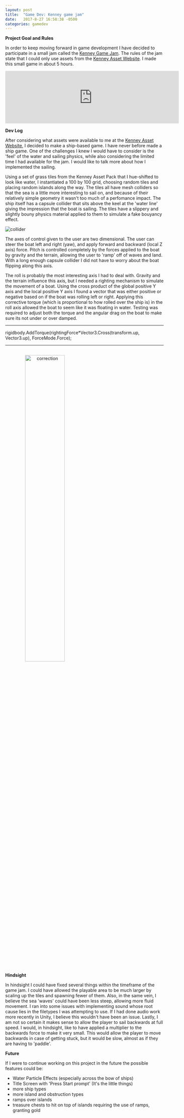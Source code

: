```yaml
---
layout: post
title:  "Game Dev: Kenney game jam"
date:   2017-8-27 16:58:38 -0500
categories: gamedev
---
```


**Project Goal and Rules**

In order to keep moving forward in game development I have decided to participate in a small jam called the [Kenney Game Jam][kenney]. The rules of the jam state that I could only use assets from the [Kenney Asset Website][kenneyassets]. I made this small game in about 5 hours.

<iframe width="552" frameborder="0" height="167" src="https://itch.io/embed/171489"></iframe>



**Dev Log**

After considering what assets were available to me at the [Kenney Asset Website][kenneyassets], I decided to make a ship-based game. I have never before made a ship game. One of the challenges I knew I would have to consider is the 'feel' of the water and sailing physics, while also considering the limited time I had available for the jam. I would like to talk more about how I implemented the sailing.

Using a set of grass tiles from the Kenney Asset Pack that I hue-shifted to look like water, I instantiated a 100 by 100 grid, choosing random tiles and placing random islands along the way. The tiles all have mesh colliders so that the sea is a little more interesting to sail on, and because of their relatively simple geometry it wasn't too much of a perfomance impact. The ship itself has a capsule collider that sits above the keel at the 'water line' giving the impression that the boat is sailing. The tiles have a slippery and slightly bouny physics material applied to them to simulate a fake bouyancy effect.

![collider]({{site.url}}/assets/gamedev/collider.png)


The axes of control given to the user are two dimensional. The user can steer the boat left and right (yaw), and apply forward and backward (local Z axis) force. Pitch is controlled completely by the forces applied to the boat by gravity and the terrain, allowing the user to 'ramp' off of waves and land. With a long enough capsule collider I did not have to worry about the boat flipping along this axis.

The roll is probably the most interesting axis I had to deal with. Gravity and the terrain influence this axis, but I needed a righting mechanism to simulate the movement of a boat. Using the cross product of the global positive Y axis and the local positive Y axis I found a vector that was either positive or negative based on if the boat was rolling left or right. Applying this corrective torque (which is proportional to how rolled over the ship is) in the roll axis allowed the boat to seem like it was floating in water. Testing was required to adjust both the torque and the angular drag on the boat to make sure its not under or over damped.

-----

rigidbody.AddTorque(rightingForce*Vector3.Cross(transform.up, Vector3.up), ForceMode.Force);

-----

<br/>

<img src="{{site.url}}/assets/gamedev/correction.gif" alt="correction" width="50%" style="text-align: center;"/>


**Hindsight**

In hindsight I could have fixed several things within the timeframe of the game jam. I could have allowed the playable area to be much larger by scaling up the tiles and spawning fewer of them. Also, in the same vein, I believe the sea 'waves' could have been less steep, allowing more fluid movement. I ran into some issues with implementing sound whose root cause lies in the filetypes I was attempting to use. If I had done audio work more recently in Unity, I believe this wouldn't have been an issue. Lastly, I am not so certain it makes sense to allow the player to sail backwards at full speed. I would, in hindsight, like to have applied a multiplier to the backwards force to make it very small. This would allow the player to move backwards in case of getting stuck, but it would be slow, almost as if they are having to 'paddle'.

**Future**

If I were to continue working on this project in the future the possible features could be:

- Water Particle Effects (especially across the bow of ships)
- Title Screen with 'Press Start prompt' (It's the little things)
- more ship types
- more island and obstruction types
- ramps over islands
- treasure chests to hit on top of islands requiring the use of ramps, granting gold



[kenney]: https://itch.io/jam/kenney-jam-2017
[kenneyassets]: http://kenney.nl/assets
